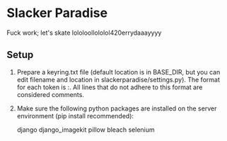 Slacker Paradise
==========

Fuck work; let's skate lololoollololol420errydaaayyyy

Setup
-----

1. Prepare a keyring.txt file (default location is in BASE_DIR, but you can edit filename and location in slackerparadise/settings.py). The format for each token is <name of key>:<key string value>. All lines that do not adhere to this format are considered comments.

2. Make sure the following python packages are installed on the server environment (pip install recommended):

   django
   django_imagekit
   pillow
   bleach
   selenium